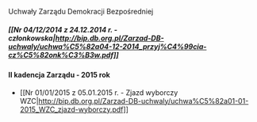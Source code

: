 Uchwały Zarządu Demokracji Bezpośredniej 

##### [[Nr 04/12/2014 z 24.12.2014 r. - członkowska|http://bip.db.org.pl/Zarzad-DB-uchwaly/uchwa%C5%82a04-12-2014_przyj%C4%99cia-cz%C5%82onk%C3%B3w.pdf]]

#### II kadencja Zarządu - 2015 rok

* [[Nr 01/01/2015 z 05.01.2015 r. - Zjazd wyborczy WZC|http://bip.db.org.pl/Zarzad-DB-uchwaly/uchwa%C5%82a01-01-2015_WZC_zjazd-wyborczy.pdf]]